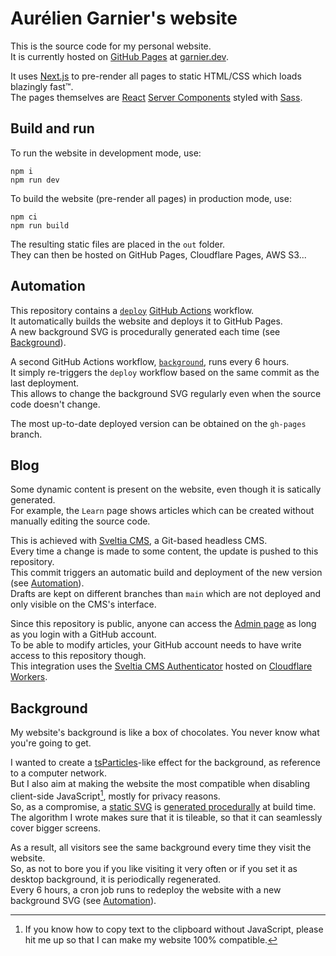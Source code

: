 # Aurélien Garnier's website

This is the source code for my personal website.\
It is currently hosted on [GitHub Pages](https://pages.github.com) at [garnier.dev](https://garnier.dev).

It uses [Next.js](https://nextjs.org) to pre-render all pages to static HTML/CSS which loads blazingly fast™.\
The pages themselves are [React](https://reactjs.org) [Server Components](https://reactjs.org/server-components) styled with [Sass](https://sass-lang.com).

## Build and run

To run the website in development mode, use:

```
npm i
npm run dev
```

To build the website (pre-render all pages) in production mode, use:

```
npm ci
npm run build
```

The resulting static files are placed in the `out` folder.\
They can then be hosted on GitHub Pages, Cloudflare Pages, AWS S3...

## Automation

This repository contains a [`deploy`](./.github/workflows/deploy.yaml) [GitHub Actions](https://github.com/features/actions) workflow.\
It automatically builds the website and deploys it to GitHub Pages.\
A new background SVG is procedurally generated each time (see [Background](#Background)).

A second GitHub Actions workflow, [`background`](./.github/workflows/background.yaml), runs every 6 hours.\
It simply re-triggers the `deploy` workflow based on the same commit as the last deployment.\
This allows to change the background SVG regularly even when the source code doesn't change.

The most up-to-date deployed version can be obtained on the `gh-pages` branch.

## Blog

Some dynamic content is present on the website, even though it is satically generated.\
For example, the `Learn` page shows articles which can be created without manually editing the source code.

This is achieved with [Sveltia CMS](https://github.com/sveltia/sveltia-cms), a Git-based headless CMS.\
Every time a change is made to some content, the update is pushed to this repository.\
This commit triggers an automatic build and deployment of the new version (see [Automation](#Automation)).\
Drafts are kept on different branches than `main` which are not deployed and only visible on the CMS's interface.

Since this repository is public, anyone can access the [Admin page](https://aurelien.garnier.dev/admin) as long as you login with a GitHub account.\
To be able to modify articles, your GitHub account needs to have write access to this repository though.\
This integration uses the [Sveltia CMS Authenticator](https://github.com/sveltia/sveltia-cms) hosted on [Cloudflare Workers](https://workers.cloudflare.com).

## Background

My website's background is like a box of chocolates. You never know what you're going to get.

I wanted to create a [tsParticles](https://particles.js.org/)-like effect for the background, as reference to a computer network.\
But I also aim at making the website the most compatible when disabling client-side JavaScript[^1], mostly for privacy reasons.\
So, as a compromise, a [static SVG](./public/images/background.svg) is [generated procedurally](./scripts/generate-background.tsx) at build time.\
The algorithm I wrote makes sure that it is tileable, so that it can seamlessly cover bigger screens.

As a result, all visitors see the same background every time they visit the website.\
So, as not to bore you if you like visiting it very often or if you set it as desktop background, it is periodically regenerated.\
Every 6 hours, a cron job runs to redeploy the website with a new background SVG (see [Automation](#Automation)).

[^1]: If you know how to copy text to the clipboard without JavaScript, please hit me up so that I can make my website 100% compatible.
